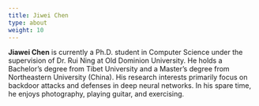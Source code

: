 ```yaml
---
title: Jiwei Chen
type: about
weight: 10
---
```


**Jiawei Chen** is currently a Ph.D. student in Computer Science under the supervision of Dr. Rui Ning at Old Dominion University. He holds a Bachelor’s degree from Tibet University and a Master’s degree from Northeastern University (China). His research interests primarily focus on backdoor attacks and defenses in deep neural networks. In his spare time, he enjoys photography, playing guitar, and exercising.